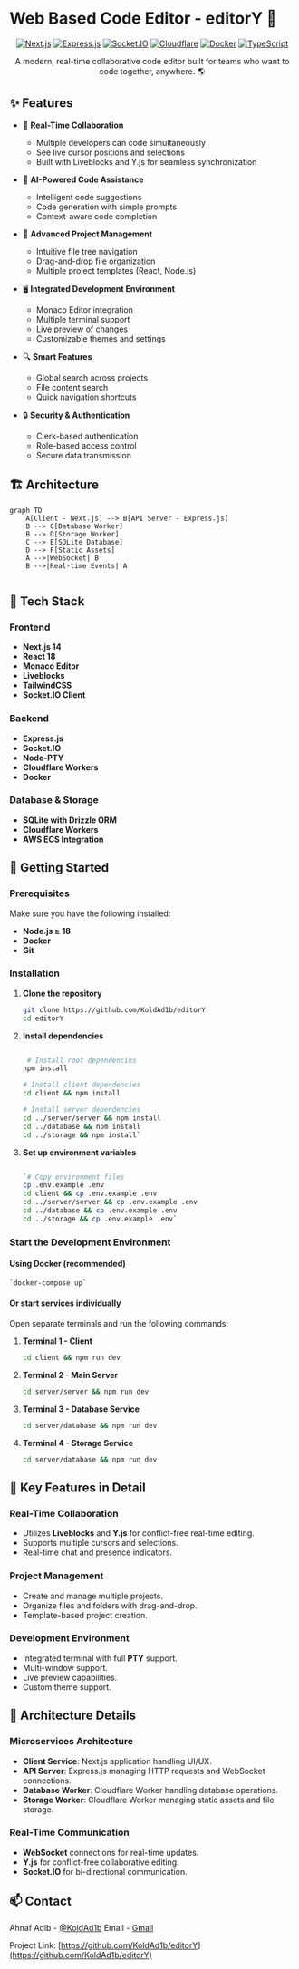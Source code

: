 # Web Based Code Editor - editorY 🚀

<div align="center">

[![Next.js](https://img.shields.io/badge/Next.js-14-black?style=for-the-badge&logo=next.js)](https://nextjs.org/)
[![Express.js](https://img.shields.io/badge/Express.js-4.19-green?style=for-the-badge&logo=express)](https://expressjs.com/)
[![Socket.IO](https://img.shields.io/badge/Socket.IO-4.7-white?style=for-the-badge&logo=socket.io)](https://socket.io/)
[![Cloudflare](https://img.shields.io/badge/Cloudflare-Workers-orange?style=for-the-badge&logo=cloudflare)](https://workers.cloudflare.com/)
[![Docker](https://img.shields.io/badge/Docker-Enabled-blue?style=for-the-badge&logo=docker)](https://www.docker.com/)
[![TypeScript](https://img.shields.io/badge/TypeScript-5.0-blue?style=for-the-badge&logo=typescript)](https://www.typescriptlang.org/)

A modern, real-time collaborative code editor built for teams who want to code together, anywhere. 🌎


</div>

## ✨ Features

- 🤝 **Real-Time Collaboration**
  - Multiple developers can code simultaneously
  - See live cursor positions and selections
  - Built with Liveblocks and Y.js for seamless synchronization

- 🤖 **AI-Powered Code Assistance**
  - Intelligent code suggestions
  - Code generation with simple prompts
  - Context-aware code completion

- 📂 **Advanced Project Management**
  - Intuitive file tree navigation
  - Drag-and-drop file organization
  - Multiple project templates (React, Node.js)

- 🖥️ **Integrated Development Environment**
  - Monaco Editor integration
  - Multiple terminal support
  - Live preview of changes
  - Customizable themes and settings

- 🔍 **Smart Features**
  - Global search across projects
  - File content search
  - Quick navigation shortcuts

- 🔒 **Security & Authentication**
  - Clerk-based authentication
  - Role-based access control
  - Secure data transmission

## 🏗️ Architecture

```mermaid
graph TD
    A[Client - Next.js] --> B[API Server - Express.js]
    B --> C[Database Worker]
    B --> D[Storage Worker]
    C --> E[SQLite Database]
    D --> F[Static Assets]
    A -->|WebSocket| B
    B -->|Real-time Events| A
    
```

## 🚀 Tech Stack

### Frontend
- **Next.js 14**
- **React 18**
- **Monaco Editor**
- **Liveblocks**
- **TailwindCSS**
- **Socket.IO Client**

### Backend
- **Express.js**
- **Socket.IO**
- **Node-PTY**
- **Cloudflare Workers**
- **Docker**

### Database & Storage
- **SQLite with Drizzle ORM**
- **Cloudflare Workers**
- **AWS ECS Integration**



## 🏃 Getting Started

### Prerequisites
Make sure you have the following installed:
- **Node.js ≥ 18**
- **Docker**
- **Git**

### Installation

1. **Clone the repository**
   ```bash
   git clone https://github.com/KoldAd1b/editorY
   cd editorY
   ```
   
2.  **Install dependencies**
    
    ```bash
    
	 # Install root dependencies
    npm install
    
    # Install client dependencies
    cd client && npm install
    
    # Install server dependencies
    cd ../server/server && npm install
    cd ../database && npm install
    cd ../storage && npm install` 


3.  **Set up environment variables**

  
    ``` bash
    
    `# Copy environment files
    cp .env.example .env
    cd client && cp .env.example .env
    cd ../server/server && cp .env.example .env
    cd ../database && cp .env.example .env
    cd ../storage && cp .env.example .env` 
    ```

### Start the Development Environment

#### Using Docker (recommended)

```bash
`docker-compose up` 
```

#### Or start services individually

Open separate terminals and run the following commands:

1.  **Terminal 1 - Client**
    ```bash 
    cd client && npm run dev
    ```
2.  **Terminal 2 - Main Server**
       
    ```bash 
    cd server/server && npm run dev
    ```
    
    
3.  **Terminal 3 - Database Service**
    
    ```bash 
    cd server/database && npm run dev
    ```
       
4.  **Terminal 4 - Storage Service**   

    ```bash 
    cd server/database && npm run dev
    ```
   
## 🌟 Key Features in Detail

### Real-Time Collaboration

-   Utilizes **Liveblocks** and **Y.js** for conflict-free real-time editing.
-   Supports multiple cursors and selections.
-   Real-time chat and presence indicators.

### Project Management

-   Create and manage multiple projects.
-   Organize files and folders with drag-and-drop.
-   Template-based project creation.

### Development Environment

-   Integrated terminal with full **PTY** support.
-   Multi-window support.
-   Live preview capabilities.
-   Custom theme support.

## 🔧 Architecture Details

### Microservices Architecture

-   **Client Service**: Next.js application handling UI/UX.
-   **API Server**: Express.js managing HTTP requests and WebSocket connections.
-   **Database Worker**: Cloudflare Worker handling database operations.
-   **Storage Worker**: Cloudflare Worker managing static assets and file storage.

### Real-Time Communication

-   **WebSocket** connections for real-time updates.
-   **Y.js** for conflict-free collaborative editing.
-   **Socket.IO** for bi-directional communication.

## 📫 Contact

Ahnaf Adib - [@KoldAd1b](https://github.com/KoldAd1b)
Email - [Gmail](https://mailto:ahnafadib7546@gmail.com)

Project Link: [https://github.com/KoldAd1b/editorY](https://github.com/KoldAd1b/editorY)

